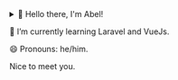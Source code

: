 <details>
<summary>👋 Hello there, I'm Abel!</summary>

<!-- ![Profile views](https://gpvc.arturio.dev/AbelChrist) -->
<img align="center" src="https://github-readme-stats.vercel.app/api?username=AbelChrist&show_icons=true&hide_border=true" alt="ACEZ's github stats" />

</details>
<p>🌱 I’m currently learning Laravel and VueJs.</p>
<p>😄 Pronouns: he/him.</p>
<p>Nice to meet you.</p>

<!--
-  🔭 I’m currently on ...
- 👯 I’m looking to collaborate with ...
- 🤔 I’m looking for help with ...
- 💬 Ask me about ...
- 📫 How to reach me: ...
- ⚡ Fun fact: ...
-->
